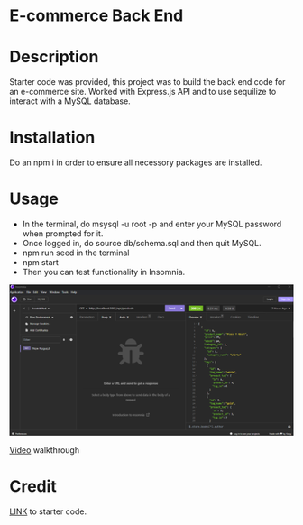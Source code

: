 # E-commerce Back End 

# Description

Starter code was provided, this project was to build the back end code for an e-commerce site. Worked with Express.js API and to use sequilize to interact with a MySQL database.

# Installation

Do an npm i in order to ensure all necessory packages are installed.

# Usage
- In  the terminal, do msysql -u root -p and enter your MySQL password when prompted for it.
- Once logged in, do source db/schema.sql and then quit MySQL.
- npm run seed in the terminal
- npm start
- Then you can test functionality in Insomnia. 

![screenshot1](Develop/images/ScreenshotI.png)

[Video](https://drive.google.com/file/d/10DZ3RNu_c52_7mdEdrrV8euz_1qDkqIs/view) walkthrough

# Credit

[LINK](https://github.com/coding-boot-camp/fantastic-umbrella) to starter code.